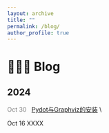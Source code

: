 ```yaml
---
layout: archive
title: ""
permalink: /blog/
author_profile: true
---
```


🧑🏻‍💻 Blog
======

## 2024
<font color="grey">Oct 30</font>  &nbsp;  [Pydot与Graphviz的安装](./blogs/Pydot_Graphviz.md) \\

Oct 16 XXXX
